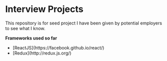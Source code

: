 # Interview Projects

This repository is for seed project I have been given by potential employers to see what I know. 

**Frameworks used so far**
<ul>
    <li>[ReactJS](https://facebook.github.io/react/)</li>
    <li>[Redux](http://redux.js.org/)</li>
</ul>